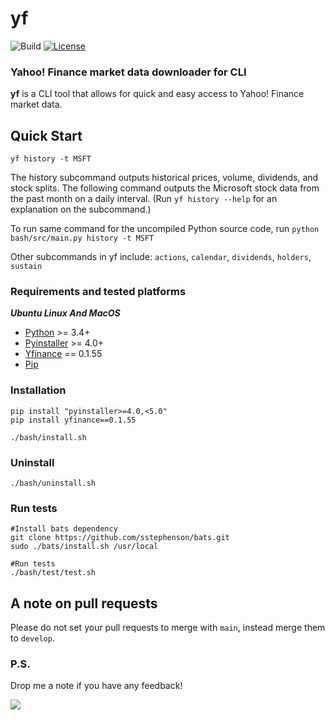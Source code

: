 # yf
![Build](https://github.com/BillGatesCat/yf/workflows/Build/badge.svg)
[![License](https://img.shields.io/badge/License-Apache%202.0-blue.svg)](https://opensource.org/licenses/Apache-2.0)

### Yahoo! Finance market data downloader for CLI
**yf** is a CLI tool that allows for quick and easy access to Yahoo! Finance market data.

## Quick Start
    yf history -t MSFT
The history subcommand outputs historical prices, volume, dividends, and stock splits.
The following command outputs the Microsoft stock data from the past month on a daily interval.
(Run `yf history --help` for an explanation on the subcommand.)

To run same command for the uncompiled Python source code, run `python bash/src/main.py history -t MSFT`

Other subcommands in yf include: `actions`, `calendar`, `dividends`, `holders`, `sustain`

### Requirements and tested platforms
***Ubuntu Linux And MacOS***
- [Python][1] >= 3.4+
- [Pyinstaller][2] >= 4.0+
- [Yfinance][3] == 0.1.55
- [Pip][4]

[1]: https://www.python.org/
[2]: https://pypi.org/project/pyinstaller/
[3]: https://github.com/ranaroussi/yfinance/
[4]: https://pip.pypa.io/en/stable/reference/pip_install/

### Installation
    pip install "pyinstaller>=4.0,<5.0"
    pip install yfinance==0.1.55

    ./bash/install.sh

### Uninstall
    ./bash/uninstall.sh

### Run tests
    #Install bats dependency
    git clone https://github.com/sstephenson/bats.git
    sudo ./bats/install.sh /usr/local

    #Run tests
    ./bash/test/test.sh

## A note on pull requests
Please do not set your pull requests to merge with `main`, instead merge them to `develop`.

### P.S.
Drop me a note if you have any feedback!

![](https://i.kym-cdn.com/entries/icons/original/000/030/157/womanyellingcat.jpg)
